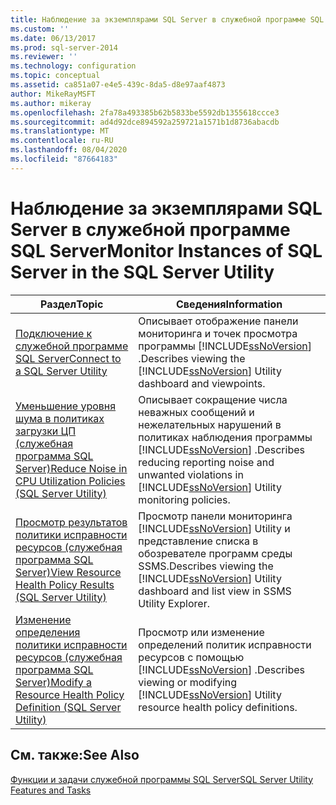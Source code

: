 ```yaml
---
title: Наблюдение за экземплярами SQL Server в служебной программе SQL Server | Документация Майкрософт
ms.custom: ''
ms.date: 06/13/2017
ms.prod: sql-server-2014
ms.reviewer: ''
ms.technology: configuration
ms.topic: conceptual
ms.assetid: ca851a07-e4e5-439c-8da5-d8e97aaf4873
author: MikeRayMSFT
ms.author: mikeray
ms.openlocfilehash: 2fa78a493385b62b5833be5592db1355618ccce3
ms.sourcegitcommit: ad4d92dce894592a259721a1571b1d8736abacdb
ms.translationtype: MT
ms.contentlocale: ru-RU
ms.lasthandoff: 08/04/2020
ms.locfileid: "87664183"
---
```

# <a name="monitor-instances-of-sql-server-in-the-sql-server-utility"></a><span data-ttu-id="d3f8d-102">Наблюдение за экземплярами SQL Server в служебной программе SQL Server</span><span class="sxs-lookup"><span data-stu-id="d3f8d-102">Monitor Instances of SQL Server in the SQL Server Utility</span></span>
  
  
|<span data-ttu-id="d3f8d-103">Раздел</span><span class="sxs-lookup"><span data-stu-id="d3f8d-103">Topic</span></span>|<span data-ttu-id="d3f8d-104">Сведения</span><span class="sxs-lookup"><span data-stu-id="d3f8d-104">Information</span></span>|  
|-----------|-----------------|  
|[<span data-ttu-id="d3f8d-105">Подключение к служебной программе SQL Server</span><span class="sxs-lookup"><span data-stu-id="d3f8d-105">Connect to a SQL Server Utility</span></span>](connect-to-a-sql-server-utility.md)|<span data-ttu-id="d3f8d-106">Описывает отображение панели мониторинга и точек просмотра программы [!INCLUDE[ssNoVersion](../../includes/ssnoversion-md.md)] .</span><span class="sxs-lookup"><span data-stu-id="d3f8d-106">Describes viewing the [!INCLUDE[ssNoVersion](../../includes/ssnoversion-md.md)] Utility dashboard and viewpoints.</span></span>|  
|[<span data-ttu-id="d3f8d-107">Уменьшение уровня шума в политиках загрузки ЦП (служебная программа SQL Server)</span><span class="sxs-lookup"><span data-stu-id="d3f8d-107">Reduce Noise in CPU Utilization Policies &#40;SQL Server Utility&#41;</span></span>](reduce-noise-in-cpu-utilization-policies-sql-server-utility.md)|<span data-ttu-id="d3f8d-108">Описывает сокращение числа неважных сообщений и нежелательных нарушений в политиках наблюдения программы [!INCLUDE[ssNoVersion](../../includes/ssnoversion-md.md)] .</span><span class="sxs-lookup"><span data-stu-id="d3f8d-108">Describes reducing reporting noise and unwanted violations in [!INCLUDE[ssNoVersion](../../includes/ssnoversion-md.md)] Utility monitoring policies.</span></span>|  
|[<span data-ttu-id="d3f8d-109">Просмотр результатов политики исправности ресурсов (служебная программа SQL Server)</span><span class="sxs-lookup"><span data-stu-id="d3f8d-109">View Resource Health Policy Results &#40;SQL Server Utility&#41;</span></span>](view-resource-health-policy-results-sql-server-utility.md)|<span data-ttu-id="d3f8d-110">Просмотр панели мониторинга [!INCLUDE[ssNoVersion](../../includes/ssnoversion-md.md)] Utility и представление списка в обозревателе программ среды SSMS.</span><span class="sxs-lookup"><span data-stu-id="d3f8d-110">Describes viewing the [!INCLUDE[ssNoVersion](../../includes/ssnoversion-md.md)] Utility dashboard and list view in SSMS Utility Explorer.</span></span>|  
|[<span data-ttu-id="d3f8d-111">Изменение определения политики исправности ресурсов (служебная программа SQL Server)</span><span class="sxs-lookup"><span data-stu-id="d3f8d-111">Modify a Resource Health Policy Definition &#40;SQL Server Utility&#41;</span></span>](modify-a-resource-health-policy-definition-sql-server-utility.md)|<span data-ttu-id="d3f8d-112">Просмотр или изменение определений политик исправности ресурсов с помощью [!INCLUDE[ssNoVersion](../../includes/ssnoversion-md.md)] .</span><span class="sxs-lookup"><span data-stu-id="d3f8d-112">Describes viewing or modifying [!INCLUDE[ssNoVersion](../../includes/ssnoversion-md.md)] Utility resource health policy definitions.</span></span>|  
  
## <a name="see-also"></a><span data-ttu-id="d3f8d-113">См. также:</span><span class="sxs-lookup"><span data-stu-id="d3f8d-113">See Also</span></span>  
 [<span data-ttu-id="d3f8d-114">Функции и задачи служебной программы SQL Server</span><span class="sxs-lookup"><span data-stu-id="d3f8d-114">SQL Server Utility Features and Tasks</span></span>](sql-server-utility-features-and-tasks.md)  
  
  
